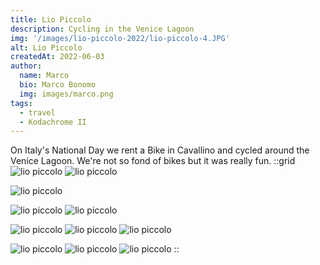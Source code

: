 ```yaml
---
title: Lio Piccolo
description: Cycling in the Venice Lagoon
img: '/images/lio-piccolo-2022/lio-piccolo-4.JPG'
alt: Lio Piccolo
createdAt: 2022-06-03
author:
  name: Marco
  bio: Marco Bonomo
  img: images/marco.png
tags:
  - travel
  - Kodachrome II
---
```


On Italy's National Day we rent a Bike in Cavallino and cycled around the Venice Lagoon. We're not so fond of bikes but it was really fun. 
::grid
![lio piccolo](/images/lio-piccolo-2022/lio-piccolo-1.JPG)
![lio piccolo](/images/lio-piccolo-2022/lio-piccolo-2.JPG)

![lio piccolo](/images/lio-piccolo-2022/lio-piccolo-4.JPG)

![lio piccolo](/images/lio-piccolo-2022/lio-piccolo-5.JPG)
![lio piccolo](/images/lio-piccolo-2022/lio-piccolo-3.JPG)

![lio piccolo](/images/lio-piccolo-2022/lio-piccolo-8.JPG)
![lio piccolo](/images/lio-piccolo-2022/lio-piccolo-7.JPG)
![lio piccolo](/images/lio-piccolo-2022/lio-piccolo-9.JPG)

![lio piccolo](/images/lio-piccolo-2022/lio-piccolo-12.JPG)
![lio piccolo](/images/lio-piccolo-2022/lio-piccolo-10.JPG)
![lio piccolo](/images/lio-piccolo-2022/lio-piccolo-13.JPG)
::

